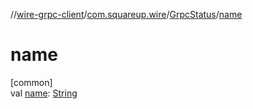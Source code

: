 //[wire-grpc-client](../../../index.md)/[com.squareup.wire](../index.md)/[GrpcStatus](index.md)/[name](name.md)

# name

[common]\
val [name](name.md): [String](https://kotlinlang.org/api/latest/jvm/stdlib/kotlin/-string/index.html)
